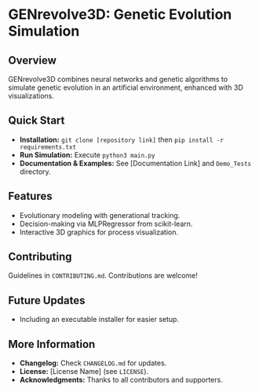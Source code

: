 # GENrevolve3D: Genetic Evolution Simulation

## Overview
GENrevolve3D combines neural networks and genetic algorithms to simulate genetic evolution in an artificial environment, enhanced with 3D visualizations.

## Quick Start
- **Installation:** `git clone [repository link]` then `pip install -r requirements.txt`
- **Run Simulation:** Execute `python3 main.py`
- **Documentation & Examples:** See [Documentation Link] and `Demo_Tests` directory.

## Features
- Evolutionary modeling with generational tracking.
- Decision-making via MLPRegressor from scikit-learn.
- Interactive 3D graphics for process visualization.

## Contributing
Guidelines in `CONTRIBUTING.md`. Contributions are welcome!

## Future Updates
- Including an executable installer for easier setup.

## More Information
- **Changelog:** Check `CHANGELOG.md` for updates.
- **License:** [License Name] (see `LICENSE`).
- **Acknowledgments:** Thanks to all contributors and supporters.